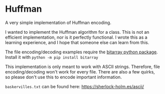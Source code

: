 # Huffman
A very simple implementation of Huffman encoding.

I wanted to implement the Huffman algorithm for a class. This is not an efficient implementation, nor is it perfectly functional. I wrote this as a learning experience, and I hope that someone else can learn from this.

The file encoding/decoding examples require the [bitarray python package](https://pypi.org/project/bitarray/ "Bitarray"). Install it with `python -m pip install bitarray`

This implementation is only meant to work with ASCII strings. Therefore, file encoding/decoding won't work for every file. There are also a few quirks, so please don't use this to encode important information.

`baskervilles.txt` can be found here: https://sherlock-holm.es/ascii/
